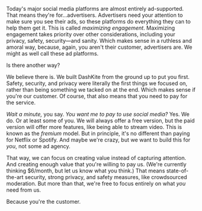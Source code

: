 Today's major social media platforms are almost entirely ad-supported. That means they're for&hellip;advertisers. Advertisers need your attention to make sure you see their ads, so these platforms do everything they can to help them get it. This is called _maximizing engagement_. Maximizing engagement takes priority over other considerations, including your privacy, safety, security—and sanity. Which makes sense in a ruthless and amoral way, because, again, you aren't their customer, advertisers are. We might as well call these ad platforms.

Is there another way?

We believe there is. We built DashKite from the ground up to put you first. Safety, security, and privacy were literally the first things we focused on, rather than being something we tacked on at the end. Which makes sense if you're our customer. Of course, that also means that you need to pay for the service.

_Wait a minute,_ you say. _You want me to pay to use social media?_ Yes. We do. Or at least some of you. We will always offer a free version, but the paid version will offer more features, like being able to stream video. This is known as the _fremium_ model. But in principle, it's no different than paying for Netflix or Spotify. And maybe we're crazy, but we want to build this for _you_, not some ad agency.

That way, we can focus on creating value instead of capturing attention. And creating enough value that you're willing to pay us. (We're currently thinking \$6/month, but let us know what you think.) That means state-of-the-art security, strong privacy, and safety measures, like crowdsourced moderation. But more than that, we're free to focus entirely on what *you* need from us.

Because you're the customer.